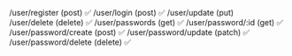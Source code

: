 /user/register (post) ✅
/user/login (post) ✅
/user/update (put)  
/user/delete (delete) ✅
/user/passwords (get) ✅
/user/password/:id (get) ✅
/user/password/create (post) ✅
/user/password/update (patch) ✅
/user/password/delete (delete) ✅
